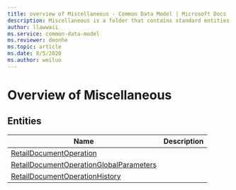 ```yaml
---
title: overview of Miscellaneous - Common Data Model | Microsoft Docs
description: Miscellaneous is a folder that contains standard entities related to the Common Data Model.
author: llawwaii
ms.service: common-data-model
ms.reviewer: deonhe
ms.topic: article
ms.date: 8/5/2020
ms.author: weiluo
---
```


# Overview of Miscellaneous


## Entities

|Name|Description|
|---|---|
|[RetailDocumentOperation](RetailDocumentOperation.md)||
|[RetailDocumentOperationGlobalParameters](RetailDocumentOperationGlobalParameters.md)||
|[RetailDocumentOperationHistory](RetailDocumentOperationHistory.md)||
